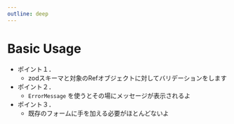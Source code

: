 ```yaml
---
outline: deep
---
```


<script setup lang="ts">
import TabZod from './TabZod.vue'
</script>

# Basic Usage

<TabZod></TabZod>

- ポイント１．
  - zodスキーマと対象のRefオブジェクトに対してバリデーションをします
- ポイント２．
  - `ErrorMessage` を使うとその場にメッセージが表示されるよ
- ポイント３．
  - 既存のフォームに手を加える必要がほとんどないよ
